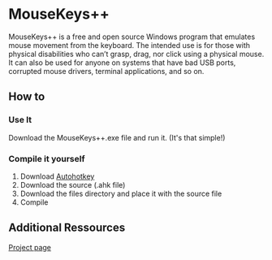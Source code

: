 # MouseKeys++
MouseKeys++ is a free and open source Windows program that emulates mouse movement from the keyboard. The intended use is for those with physical disabilities who can’t grasp, drag, nor click using a physical mouse. It can also be used for anyone on systems that have bad USB ports, corrupted mouse drivers, terminal applications, and so on.

## How to

### Use It

Download the MouseKeys++.exe file and run it. (It's that simple!)

### Compile it yourself

1. Download [Autohotkey](http://ahkscript.org)
2. Download the source (.ahk file)
3. Download the files directory and place it with the source file
4. Compile

## Additional Ressources

[Project page](http://djquad.com/mousekeys-plus-plus/)